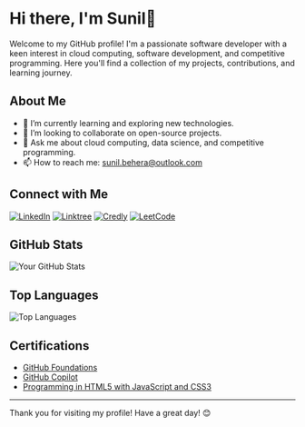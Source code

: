# Hi there, I'm Sunil👋

Welcome to my GitHub profile! I'm a passionate software developer with a keen interest in cloud computing, software development, and competitive programming. Here you'll find a collection of my projects, contributions, and learning journey.

## About Me

- 🌱 I’m currently learning and exploring new technologies.
- 👯 I’m looking to collaborate on open-source projects.
- 💬 Ask me about cloud computing, data science, and competitive programming.
- 📫 How to reach me: [sunil.behera@outlook.com](sunil.behera@outlook.com)

## Connect with Me

[![LinkedIn](https://img.shields.io/badge/LinkedIn-0077B5?style=for-the-badge&logo=linkedin&logoColor=white)](https://www.linkedin.com/in/beherasunil)
[![Linktree](https://img.shields.io/badge/Linktree-39E09B?style=for-the-badge&logo=linktree&logoColor=white)](https://linktr.ee/beherasunil)
[![Credly](https://img.shields.io/badge/Credly-FF6F00?style=for-the-badge&logo=credly&logoColor=white)](https://www.credly.com/users/beherasunil)
[![LeetCode](https://img.shields.io/badge/LeetCode-FFA116?style=for-the-badge&logo=leetcode&logoColor=white)](https://leetcode.com/beherasunil)

## GitHub Stats

![Your GitHub Stats](https://github-readme-stats.vercel.app/api?username=beherasunil&show_icons=true&theme=radical)

## Top Languages

![Top Languages](https://github-readme-stats.vercel.app/api/top-langs/?username=beherasunil&layout=compact&theme=radical)


## Certifications

- [GitHub Foundations](https://www.credly.com/badges/bdc98388-ad9d-40bf-8fa6-3b4e14d6896e/public_url)
- [GitHub Copilot](https://www.credly.com/badges/32ab2d98-737c-4348-8622-88b0970cc854/public_url)
- [Programming in HTML5 with JavaScript and CSS3](https://www.credly.com/badges/eb11c8c3-861f-49a2-b2b8-e1cfb3cec3d2/public_url)

---

Thank you for visiting my profile! Have a great day! 😊
